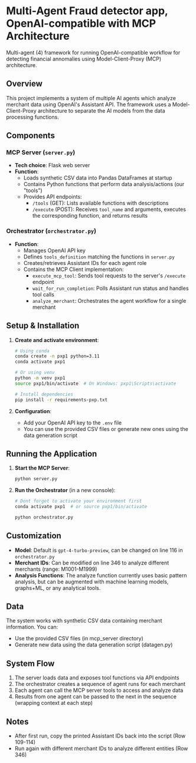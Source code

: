 # Multi-Agent Fraud detector app, OpenAI-compatible with MCP Architecture

Multi-agent (4) framework for running OpenAI-compatible workflow for detecting financial annomalies using Model-Client-Proxy (MCP) architecture.

## Overview

This project implements a system of multiple AI agents which analyze merchant data using OpenAI's Assistant API. 
The framework uses a Model-Client-Proxy architecture to separate the AI models from the data processing functions.

## Components

### MCP Server (`server.py`)
- **Tech choice**: Flask web server
- **Function**: 
  - Loads synthetic CSV data into Pandas DataFrames at startup
  - Contains Python functions that perform data analysis/actions (our "tools")
  - Provides API endpoints:
    - `/tools` (GET): Lists available functions with descriptions
    - `/execute` (POST): Receives `tool_name` and arguments, executes the corresponding function, and returns results

### Orchestrator (`orchestrator.py`)
- **Function**:
  - Manages OpenAI API key
  - Defines `tools_definition` matching the functions in `server.py`
  - Creates/retrieves Assistant IDs for each agent role
  - Contains the MCP Client implementation:
    - `execute_mcp_tool`: Sends tool requests to the server's `/execute` endpoint
    - `wait_for_run_completion`: Polls Assistant run status and handles tool calls
    - `analyze_merchant`: Orchestrates the agent workflow for a single merchant

## Setup & Installation

1. **Create and activate environment**:
   ```bash
   # Using conda
   conda create -n pxp1 python=3.11
   conda activate pxp1
   
   # Or using venv
   python -m venv pxp1
   source pxp1/bin/activate  # On Windows: pxp1\Scripts\activate
   
   # Install dependencies
   pip install -r requirements-pxp.txt
   ```

2. **Configuration**:
   - Add your OpenAI API key to the `.env` file
   - You can use the provided CSV files or generate new ones using the data generation script

## Running the Application

1. **Start the MCP Server**:
   ```bash
   python server.py
   ```

2. **Run the Orchestrator** (in a new console):
   ```bash
   # Dont forget to activate your environment first
   conda activate pxp1  # or source pxp1/bin/activate
   
   python orchestrator.py
   ```

## Customization

- **Model**: Default is `gpt-4-turbo-preview`, can be changed on line 116 in `orchestrator.py`
- **Merchant IDs**: Can be modified on line 346 to analyze different merchants (range: M1001-M1999)
- **Analysis Functions**: The analyze function currently uses basic pattern analysis, but can be augmented with machine learning models, graphs+ML, or any analytical tools.

## Data

The system works with synthetic CSV data containing merchant information. You can:
- Use the provided CSV files (in mcp_server directory)
- Generate new data using the data generation script (datagen.py)

## System Flow

1. The server loads data and exposes tool functions via API endpoints
2. The orchestrator creates a sequence of agent runs for each merchant
3. Each agent can call the MCP server tools to access and analyze data
4. Results from one agent can be passed to the next in the sequence (wrapping context at each step)

## Notes

- After first run, copy the printed Assistant IDs back into the script (Row 109-114)
- Run again with different merchant IDs to analyze different entities (Row 346)

